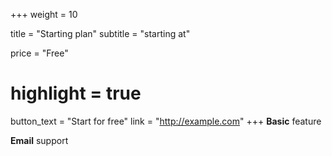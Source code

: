 +++
weight = 10

title = "Starting plan"
subtitle = "starting at"

price = "Free"
# highlight = true

button_text = "Start for free"
link = "http://example.com"
+++
**Basic** feature

**Email** support
